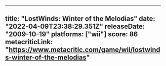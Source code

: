 
---
title: "LostWinds: Winter of the Melodias"
date: "2022-04-09T23:38:29.351Z"
releaseDate: "2009-10-19"
platforms: ["wii"]
score: 86
metacriticLink: "https://www.metacritic.com/game/wii/lostwinds-winter-of-the-melodias"
---
